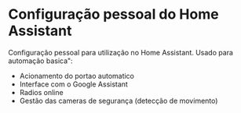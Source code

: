 # Configuração pessoal do Home Assistant
Configuração pessoal para utilização no Home Assistant.
Usado para automação basica":
- Acionamento do portao automatico
- Interface com o Google Assistant
- Radios online
- Gestão das cameras de segurança (detecção de movimento)
